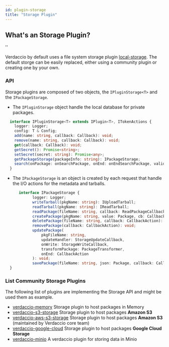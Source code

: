 ```yaml
---
id: plugin-storage
title: "Storage Plugin"
---
```


## What's an Storage Plugin?

<div id="codefund">''</div>

Verdaccio by default uses a file system storage plugin [local-storage](https://github.com/verdaccio/local-storage). The default storge can be easily replaced, either using a community plugin or creating one by your own.

### API

Storage plugins are composed of two objects, the `IPluginStorage<T>` and the `IPackageStorage`.

* The `IPluginStorage` object handle the local database for private packages.

```typescript
  interface IPluginStorage<T> extends IPlugin<T>, ITokenActions {
    logger: Logger;
    config: T & Config;
    add(name: string, callback: Callback): void;
    remove(name: string, callback: Callback): void;
    get(callback: Callback): void;
    getSecret(): Promise<string>;
    setSecret(secret: string): Promise<any>;
    getPackageStorage(packageInfo: string): IPackageStorage;
    search(onPackage: onSearchPackage, onEnd: onEndSearchPackage, validateName: onValidatePackage): void;
  }
```
* The `IPackageStorage` is an object is created by each request that handle the I/O actions for the metadata and tarballs.

```typescript
	  interface IPackageStorage {
			logger: Logger;
			writeTarball(pkgName: string): IUploadTarball;
			readTarball(pkgName: string): IReadTarball;
			readPackage(fileName: string, callback: ReadPackageCallback): void;
			createPackage(pkgName: string, value: Package, cb: CallbackAction): void;
			deletePackage(fileName: string, callback: CallbackAction): void;
			removePackage(callback: CallbackAction): void;
			updatePackage(
				pkgFileName: string,
				updateHandler: StorageUpdateCallback,
				onWrite: StorageWriteCallback,
				transformPackage: PackageTransformer,
				onEnd: CallbackAction
			): void;
			savePackage(fileName: string, json: Package, callback: CallbackAction): void;
  }
```

### List Community Storage Plugins

The following list of plugins are implementing the Storage API and might be used them as example.

* [verdaccio-memory](https://github.com/verdaccio/verdaccio-memory) Storage plugin to host packages in Memory
* [verdaccio-s3-storage](https://github.com/remitly/verdaccio-s3-storage) Storage plugin to host packages **Amazon S3**
* [verdaccio-aws-s3-storage](https://github.com/verdaccio/monorepo/tree/master/plugins/aws-s3-storage) Storage plugin to host packages **Amazon S3** (maintained by Verdaccio core team)
* [verdaccio-google-cloud](https://github.com/verdaccio/verdaccio-google-cloud) Storage plugin to host packages **Google Cloud Storage**
* [verdaccio-minio](https://github.com/barolab/verdaccio-minio) A verdaccio plugin for storing data in Minio
